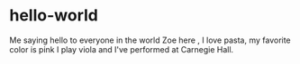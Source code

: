# hello-world
Me saying hello to everyone in the world 
Zoe here , I love pasta, my favorite color is pink
I play viola and I've performed at Carnegie Hall.
